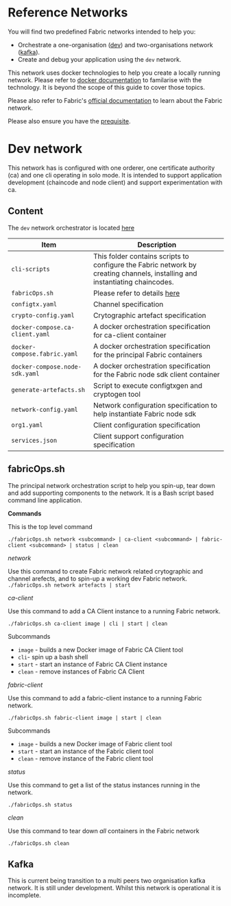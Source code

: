 # Reference Networks

You will find two predefined Fabric networks intended to help you:

* Orchestrate a one-organisation ([dev](../reference/networks/dev)) and two-organisations network ([kafka](../reference/networks/kafka)).
* Create and debug your application using the `dev` network.

This network uses docker technologies to help you create a locally running network. Please refer to [docker documentation](https://docs.docker.com/) to familarise with the technology. It is beyond the scope of this guide to cover those topics.

Please also refer to Fabric's [official documentation](https://hyperledger-fabric.readthedocs.io/en/release-1.4/blockchain.html) to learn about the Fabric network. 

Please also ensure you have the [prequisite](./introduction.md#prequisite).

# <a name="dev-network">Dev network</a>

This network has is configured with one orderer, one certificate authority (ca) and one cli operating in solo mode. It is intended to support application development (chaincode and node client) and support experimentation with ca.

## Content

The `dev` network orchestrator is located [here](../reference/networks/dev)

| Item | Description |
| --- | --- |
| `cli-scripts` | This folder contains scripts to configure the Fabric network by creating channels, installing and instantiating chaincodes. |
| `fabricOps.sh` | Please refer to details [here](#fabricOps) |
| `configtx.yaml` | Channel specification |
| `crypto-config.yaml` | Crytographic artefact specification |
| `docker-compose.ca-client.yaml` | A docker orchestration specification for ca-client container |
| `docker-compose.fabric.yaml` | A docker orchestration specification for the principal Fabric containers  |
| `docker-compose.node-sdk.yaml` | A docker orchestration specification for the Fabric node sdk client container |
| `generate-artefacts.sh` | Script to execute configtxgen and cryptogen tool |
| `network-config.yaml` | Network configuration specification to help instantiate Fabric node sdk |
| `org1.yaml` | Client configuration specification |
| `services.json` | Client support configuration specification |

## <a name="fabricOps">fabricOps.sh</a>

The principal network orchestration script to help you spin-up, tear down and add supporting components to the network. It is a Bash script based command line application.

__Commands__

This is the top level command

`./fabricOps.sh network <subcommand> | ca-client <subcommand> | fabric-client <subcommand> | status | clean`
 
*network*

Use this command to create Fabric network related crytographic and channel arefects, and to spin-up a working dev Fabric network.
`./fabricOps.sh network artefacts | start`

*ca-client*

Use this command to add a CA Client instance to a running Fabric network. 

`./fabricOps.sh ca-client image | cli | start | clean`

Subcommands

* `image` - builds a new Docker image of Fabric CA Client tool
* `cli`- spin up a bash shell
* `start` - start an instance of Fabric CA Client instance
* `clean` - remove instances of Fabric CA Client

*fabric-client*

Use this command to add a fabric-client instance to a running Fabric network.

`./fabricOps.sh fabric-client image | start | clean`

Subcommands

* `image` - builds a new Docker image of Fabric client tool
* `start` - start an instance of the Fabric client tool
* `clean` - remove instance of the Fabric client tool

*status*

Use this command to get a list of the status instances running in the network.

`./fabricOps.sh status`

*clean*

Use this command to tear down *all* containers in the Fabric network

`./fabricOps.sh clean`

## Kafka

This is current being transition to a multi peers two organisation kafka network. It is still under development. Whilst this network is operational it is incomplete.